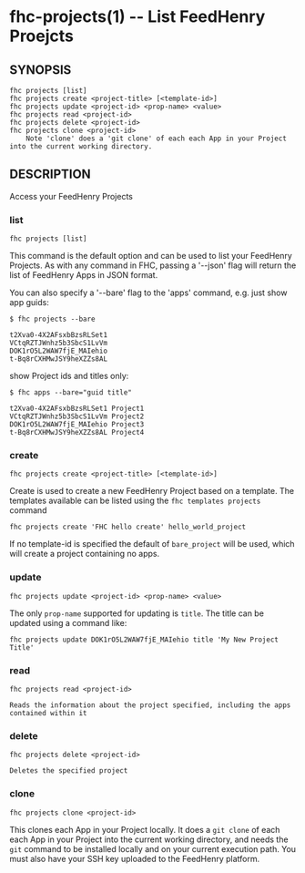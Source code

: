 fhc-projects(1) -- List FeedHenry Proejcts
==========================================

## SYNOPSIS

    fhc projects [list]
    fhc projects create <project-title> [<template-id>]
    fhc projects update <project-id> <prop-name> <value>
    fhc projects read <project-id>
    fhc projects delete <project-id>
    fhc projects clone <project-id>
        Note 'clone' does a 'git clone' of each each App in your Project into the current working directory.

## DESCRIPTION

Access your FeedHenry Projects

### list

    fhc projects [list]

This command is the default option and can be used to list your FeedHenry Projects. As with any command in FHC, passing a '--json' flag will return the list of FeedHenry Apps in JSON format.

You can also specify a '--bare' flag to the 'apps' command, e.g. just show app guids:

    $ fhc projects --bare

    t2Xva0-4X2AFsxbBzsRLSet1
    VCtqRZTJWnhz5b3SbcS1LvVm
    DOK1rO5L2WAW7fjE_MAIehio
    t-Bq8rCXHMwJSY9heXZZs8AL

show Project ids and titles only:

    $ fhc apps --bare="guid title"

    t2Xva0-4X2AFsxbBzsRLSet1 Project1
    VCtqRZTJWnhz5b3SbcS1LvVm Project2
    DOK1rO5L2WAW7fjE_MAIehio Project3
    t-Bq8rCXHMwJSY9heXZZs8AL Project4


### create

    fhc projects create <project-title> [<template-id>]

  Create is used to create a new FeedHenry Project based on a template.  The templates available can be listed using the ```fhc templates projects``` command

    fhc projects create 'FHC hello create' hello_world_project

  If no template-id is specified  the default of ```bare_project``` will be used, which will create a project containing no apps.

### update

    fhc projects update <project-id> <prop-name> <value>

  The only ```prop-name``` supported for updating is ```title```.  The title can be updated using a command like:

    fhc projects update DOK1rO5L2WAW7fjE_MAIehio title 'My New Project Title'

### read

    fhc projects read <project-id>

    Reads the information about the project specified, including the apps contained within it

### delete

    fhc projects delete <project-id>

    Deletes the specified project

### clone

    fhc projects clone <project-id>

  This clones each App in your Project locally.  It does a ```git clone``` of each each App in your Project into the current working directory,
  and needs the ```git``` command to be installed locally and on your current execution path. You must also have your SSH key uploaded to the FeedHenry platform.

